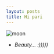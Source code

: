```yaml
---
layout: posts
title: Hi pari
---
```


 ![moon](https://upload.wikimedia.org/wikipedia/commons/thumb/e/e1/FullMoon2010.jpg/435px-FullMoon2010.jpg)

- *Beauty... :)))))*
